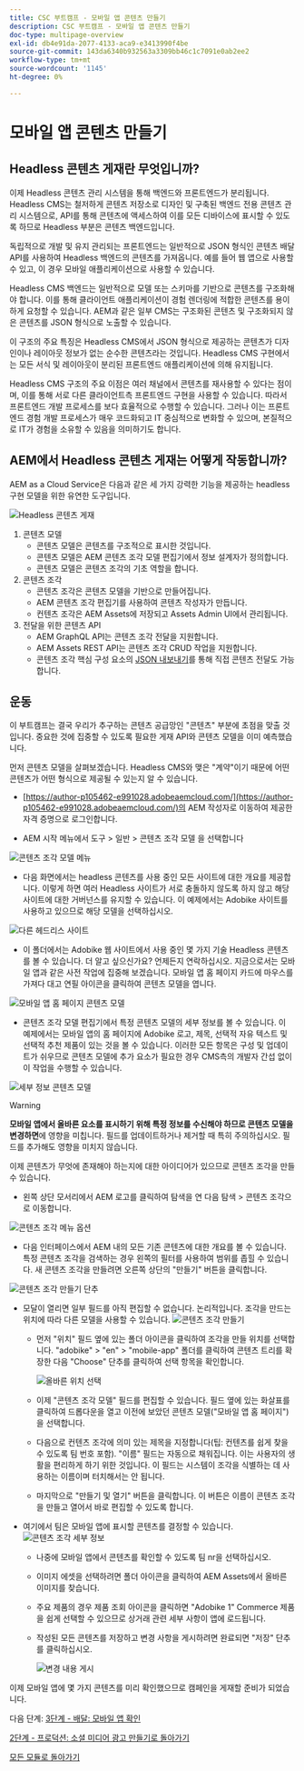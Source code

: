 ```yaml
---
title: CSC 부트캠프 - 모바일 앱 콘텐츠 만들기
description: CSC 부트캠프 - 모바일 앱 콘텐츠 만들기
doc-type: multipage-overview
exl-id: db4e91da-2077-4133-aca9-e3413990f4be
source-git-commit: 143da6340b932563a3309bb46c1c7091e0ab2ee2
workflow-type: tm+mt
source-wordcount: '1145'
ht-degree: 0%

---
```


# 모바일 앱 콘텐츠 만들기

## Headless 콘텐츠 게재란 무엇입니까?

이제 Headless 콘텐츠 관리 시스템을 통해 백엔드와 프론트엔드가 분리됩니다. Headless CMS는 철저하게 콘텐츠 저장소로 디자인 및 구축된 백엔드 전용 콘텐츠 관리 시스템으로, API를 통해 콘텐츠에 액세스하여 이를 모든 디바이스에 표시할 수 있도록 하므로 Headless 부분은 콘텐츠 백엔드입니다.

독립적으로 개발 및 유지 관리되는 프론트엔드는 일반적으로 JSON 형식인 콘텐츠 배달 API를 사용하여 Headless 백엔드의 콘텐츠를 가져옵니다. 예를 들어 웹 앱으로 사용할 수 있고, 이 경우 모바일 애플리케이션으로 사용할 수 있습니다.

Headless CMS 백엔드는 일반적으로 모델 또는 스키마를 기반으로 콘텐츠를 구조화해야 합니다. 이를 통해 클라이언트 애플리케이션이 경험 렌더링에 적합한 콘텐츠를 용이하게 요청할 수 있습니다. AEM과 같은 일부 CMS는 구조화된 콘텐츠 및 구조화되지 않은 콘텐츠를 JSON 형식으로 노출할 수 있습니다.

이 구조의 주요 특징은 Headless CMS에서 JSON 형식으로 제공하는 콘텐츠가 디자인이나 레이아웃 정보가 없는 순수한 콘텐츠라는 것입니다. Headless CMS 구현에서는 모든 서식 및 레이아웃이 분리된 프론트엔드 애플리케이션에 의해 유지됩니다.

Headless CMS 구조의 주요 이점은 여러 채널에서 콘텐츠를 재사용할 수 있다는 점이며, 이를 통해 서로 다른 클라이언트측 프론트엔드 구현을 사용할 수 있습니다. 따라서 프론트엔드 개발 프로세스를 보다 효율적으로 수행할 수 있습니다. 그러나 이는 프론트엔드 경험 개발 프로세스가 매우 코드화되고 IT 중심적으로 변화할 수 있으며, 본질적으로 IT가 경험을 소유할 수 있음을 의미하기도 합니다.

## AEM에서 Headless 콘텐츠 게재는 어떻게 작동합니까?

AEM as a Cloud Service은 다음과 같은 세 가지 강력한 기능을 제공하는 headless 구현 모델을 위한 유연한 도구입니다.

![Headless 콘텐츠 게재](./images/prod-app-headless.png)

1. 콘텐츠 모델
   - 콘텐츠 모델은 콘텐츠를 구조적으로 표시한 것입니다.
   - 콘텐츠 모델은 AEM 콘텐츠 조각 모델 편집기에서 정보 설계자가 정의합니다.
   - 콘텐츠 모델은 콘텐츠 조각의 기초 역할을 합니다.
1. 콘텐츠 조각
   - 콘텐츠 조각은 콘텐츠 모델을 기반으로 만들어집니다.
   - AEM 콘텐츠 조각 편집기를 사용하여 콘텐츠 작성자가 만듭니다.
   - 컨텐츠 조각은 AEM Assets에 저장되고 Assets Admin UI에서 관리됩니다.
1. 전달을 위한 콘텐츠 API
   - AEM GraphQL API는 콘텐츠 조각 전달을 지원합니다.
   - AEM Assets REST API는 콘텐츠 조각 CRUD 작업을 지원합니다.
   - 콘텐츠 조각 핵심 구성 요소의 [JSON 내보내기](https://experienceleague.adobe.com/docs/experience-manager-core-components/using/components/content-fragment-component.html?lang=en)를 통해 직접 콘텐츠 전달도 가능합니다.

## 운동

이 부트캠프는 결국 우리가 추구하는 콘텐츠 공급망인 &quot;콘텐츠&quot; 부분에 초점을 맞출 것입니다. 중요한 것에 집중할 수 있도록 필요한 게재 API와 콘텐츠 모델을 이미 예측했습니다.

먼저 콘텐츠 모델을 살펴보겠습니다. Headless CMS와 맺은 &quot;계약&quot;이기 때문에 어떤 콘텐츠가 어떤 형식으로 제공될 수 있는지 알 수 있습니다.

- [https://author-p105462-e991028.adobeaemcloud.com/](https://author-p105462-e991028.adobeaemcloud.com/)의 AEM 작성자로 이동하여 제공한 자격 증명으로 로그인합니다.

- AEM 시작 메뉴에서 도구 \> 일반 \> 콘텐츠 조각 모델 을 선택합니다

![콘텐츠 조각 모델 메뉴](./images/prod-app-cfm.png)

- 다음 화면에서는 headless 콘텐츠를 사용 중인 모든 사이트에 대한 개요를 제공합니다. 이렇게 하면 여러 Headless 사이트가 서로 충돌하지 않도록 하지 않고 해당 사이트에 대한 거버넌스를 유지할 수 있습니다. 이 예제에서는 Adobike 사이트를 사용하고 있으므로 해당 모델을 선택하십시오.

![다른 헤드리스 사이트](./images/prod-app-cfm-folder.png)

- 이 폴더에서는 Adobike 웹 사이트에서 사용 중인 몇 가지 기술 Headless 콘텐츠를 볼 수 있습니다. 더 알고 싶으신가요? 언제든지 연락하십시오. 지금으로서는 모바일 앱과 같은 사전 작업에 집중해 보겠습니다. 모바일 앱 홈 페이지 카드에 마우스를 가져다 대고 연필 아이콘을 클릭하여 콘텐츠 모델을 엽니다.

![모바일 앱 홈 페이지 콘텐츠 모델](./images/prod-app-created-cfm.png)

- 콘텐츠 조각 모델 편집기에서 특정 콘텐츠 모델의 세부 정보를 볼 수 있습니다. 이 예제에서는 모바일 앱의 홈 페이지에 Adobike 로고, 제목, 선택적 자유 텍스트 및 선택적 추천 제품이 있는 것을 볼 수 있습니다. 이러한 모든 항목은 구성 및 업데이트가 쉬우므로 콘텐츠 모델에 추가 요소가 필요한 경우 CMS측의 개발자 간섭 없이 이 작업을 수행할 수 있습니다.

![세부 정보 콘텐츠 모델](./images/prod-app-cfm-details.png)

>[!WARNING]
>
> **모바일 앱에서 올바른 요소를 표시하기 위해 특정 정보를 수신해야 하므로 콘텐츠 모델을 변경하면**&#x200B;에 영향을 미칩니다. 필드를 업데이트하거나 제거할 때 특히 주의하십시오. 필드를 추가해도 영향을 미치지 않습니다.

이제 콘텐츠가 무엇에 존재해야 하는지에 대한 아이디어가 있으므로 콘텐츠 조각을 만들 수 있습니다.

- 왼쪽 상단 모서리에서 AEM 로고를 클릭하여 탐색을 연 다음 탐색 \> 콘텐츠 조각으로 이동합니다.

![콘텐츠 조각 메뉴 옵션](./images/prod-cf-ui.png)

- 다음 인터페이스에서 AEM 내의 모든 기존 콘텐츠에 대한 개요를 볼 수 있습니다. 특정 콘텐츠 조각을 검색하는 경우 왼쪽의 필터를 사용하여 범위를 좁힐 수 있습니다. 새 콘텐츠 조각을 만들려면 오른쪽 상단의 &quot;만들기&quot; 버튼을 클릭합니다.

![콘텐츠 조각 만들기 단추](./images/prod-app-create-cf.png)

- 모달이 열리면 일부 필드를 아직 편집할 수 없습니다. 논리적입니다. 조각을 만드는 위치에 따라 다른 모델을 사용할 수 있습니다.
  ![콘텐츠 조각 만들기](./images/prod-app-create-cf-details.png)
   - 먼저 &quot;위치&quot; 필드 옆에 있는 폴더 아이콘을 클릭하여 조각을 만들 위치를 선택합니다. &quot;adobike&quot; \> &quot;en&quot; \> &quot;mobile-app&quot; 폴더를 클릭하여 콘텐츠 트리를 확장한 다음 &quot;Choose&quot; 단추를 클릭하여 선택 항목을 확인합니다.

     ![올바른 위치 선택](./images/prod-app-folder.png)
   - 이제 &quot;콘텐츠 조각 모델&quot; 필드를 편집할 수 있습니다. 필드 옆에 있는 화살표를 클릭하여 드롭다운을 열고 이전에 보았던 콘텐츠 모델(&quot;모바일 앱 홈 페이지&quot;)을 선택합니다.
   - 다음으로 컨텐츠 조각에 의미 있는 제목을 지정합니다(팁: 컨텐츠를 쉽게 찾을 수 있도록 팀 번호 포함). &quot;이름&quot; 필드는 자동으로 채워집니다. 이는 사용자의 생활을 편리하게 하기 위한 것입니다. 이 필드는 시스템이 조각을 식별하는 데 사용하는 이름이며 터치해서는 안 됩니다.
   - 마지막으로 &quot;만들기 및 열기&quot; 버튼을 클릭합니다. 이 버튼은 이름이 콘텐츠 조각을 만들고 열어서 바로 편집할 수 있도록 합니다.

- 여기에서 팀은 모바일 앱에 표시할 콘텐츠를 결정할 수 있습니다. ![콘텐츠 조각 세부 정보](./images/prod-cf-details.png)
   - 나중에 모바일 앱에서 콘텐츠를 확인할 수 있도록 팀 nr을 선택하십시오.
   - 이미지 에셋을 선택하려면 폴더 아이콘을 클릭하여 AEM Assets에서 올바른 이미지를 찾습니다.
   - 주요 제품의 경우 제품 조회 아이콘을 클릭하면 &quot;Adobike 1&quot; Commerce 제품을 쉽게 선택할 수 있으므로 상거래 관련 세부 사항이 앱에 로드됩니다.
   - 작성된 모든 콘텐츠를 저장하고 변경 사항을 게시하려면 완료되면 &quot;저장&quot; 단추를 클릭하십시오.

     ![변경 내용 게시](./images/prod-app-publish.png)

이제 모바일 앱에 몇 가지 콘텐츠를 미리 확인했으므로 캠페인을 게재할 준비가 되었습니다.


다음 단계: [3단계 - 배달: 모바일 앱 확인](../delivery/app.md)

[2단계 - 프로덕션: 소셜 미디어 광고 만들기로 돌아가기](./social.md)

[모든 모듈로 돌아가기](../../overview.md)
